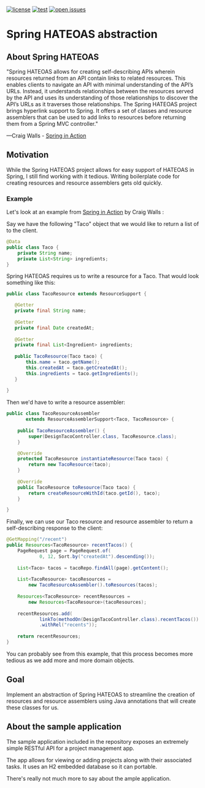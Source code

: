 [![license](https://img.shields.io/github/license/OdaiMohammad/hateoas)](https://img.shields.io/github/license/OdaiMohammad/hateoas)
[![test](https://img.shields.io/github/workflow/status/OdaiMohammad/hateoas/Test%20workflow?label=test)](https://img.shields.io/github/workflow/status/OdaiMohammad/hateoas/Test%20workflow?label=test)
[![open issues](https://img.shields.io/github/issues-raw/OdaiMohammad/hateoas)](https://img.shields.io/github/issues-raw/OdaiMohammad/hateoas)
# Spring HATEOAS abstraction
## About Spring HATEOAS
"Spring HATEOAS allows for creating self-describing APIs wherein resources returned from an 
API contain links to related resources. 
This enables clients to navigate an API with minimal understanding of the API’s URLs. 
Instead, it understands relationships between the resources served by the API 
and uses its understanding of those relationships to discover the API’s URLs 
as it traverses those relationships.
The Spring HATEOAS project brings hyperlink support to Spring. It offers a set of
classes and resource assemblers that can be used to add links to resources before
returning them from a Spring MVC controller."

—Craig Walls - [Spring in Action](https://www.manning.com/books/spring-in-action-fifth-edition) 

## Motivation
While the Spring HATEOAS project allows for easy support of HATEOAS in Spring, 
I still find working with it tedious. Writing boilerplate code for creating resources and resource assemblers
gets old quickly.

### Example
Let's look at an example from [Spring in Action](https://www.manning.com/books/spring-in-action-fifth-edition) by Craig Walls
:

Say we have the following "Taco" object that we would like to return a list of to the client.

```java
@Data
public class Taco {
    private String name;
    private List<String> ingredients;
}
```
Spring HATEOAS requires us to write a resource for a Taco. That would look something like this:

```java
public class TacoResource extends ResourceSupport {

   @Getter
   private final String name;
   
   @Getter
   private final Date createdAt;
   
   @Getter
   private final List<Ingredient> ingredients;
   
   public TacoResource(Taco taco) { 
       this.name = taco.getName();
       this.createdAt = taco.getCreatedAt();
       this.ingredients = taco.getIngredients(); 
   }
   
}
   ```
   
Then we'd have to write a resource assembler:
```java
public class TacoResourceAssembler
       extends ResourceAssemblerSupport<Taco, TacoResource> {
    
    public TacoResourceAssembler() {
        super(DesignTacoController.class, TacoResource.class);
    }

    @Override
    protected TacoResource instantiateResource(Taco taco) {
        return new TacoResource(taco);
    }
    
    @Override
    public TacoResource toResource(Taco taco) {
        return createResourceWithId(taco.getId(), taco);
    }

}
```

Finally, we can use our Taco resource and resource assembler to return a self-describing response to the client:
```java
@GetMapping("/recent")
public Resources<TacoResource> recentTacos() {
    PageRequest page = PageRequest.of(
            0, 12, Sort.by("createdAt").descending());
    
    List<Taco> tacos = tacoRepo.findAll(page).getContent();
    
    List<TacoResource> tacoResources = 
        new TacoResourceAssembler().toResources(tacos);
    
    Resources<TacoResource> recentResources =
        new Resources<TacoResource>(tacoResources);
    
    recentResources.add(
            linkTo(methodOn(DesignTacoController.class).recentTacos())
            .withRel("recents"));
    
    return recentResources;
}
```

You can probably see from this example, that this process becomes more tedious as we add more and more 
domain objects.

## Goal
Implement an abstraction of Spring HATEOAS to streamline the creation of resources and resource assemblers
using Java annotations that will create these classes for us.

## About the sample application
The sample application included in the repository exposes an extremely simple RESTful API for a project management app.

The app allows for viewing or adding projects along with their associated tasks. It uses an H2 embedded database so it can portable. 

There's really not much more to say about the ample application.
